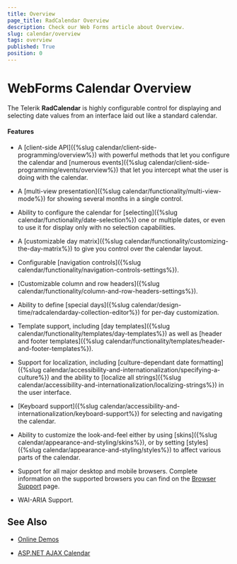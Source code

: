 ```yaml
---
title: Overview
page_title: RadCalendar Overview
description: Check our Web Forms article about Overview.
slug: calendar/overview
tags: overview
published: True
position: 0
---
```


# WebForms Calendar Overview


The Telerik **RadCalendar** is highly configurable control for displaying and selecting date values from an interface laid out like a standard calendar.

#### Features

* A [client-side API]({%slug calendar/client-side-programming/overview%}) with powerful methods that let you configure the calendar and [numerous events]({%slug calendar/client-side-programming/events/overview%}) that let you intercept what the user is doing with the calendar.

* A [multi-view presentation]({%slug calendar/functionality/multi-view-mode%}) for showing several months in a single control.

* Ability to configure the calendar for [selecting]({%slug calendar/functionality/date-selection%}) one or multiple dates, or even to use it for display only with no selection capabilities.

* A [customizable day matrix]({%slug calendar/functionality/customizing-the-day-matrix%}) to give you control over the calendar layout.

* Configurable [navigation controls]({%slug calendar/functionality/navigation-controls-settings%}).

* [Customizable column and row headers]({%slug calendar/functionality/column-and-row-headers-settings%}).

* Ability to define [special days]({%slug calendar/design-time/radcalendarday-collection-editor%}) for per-day customization.

* Template support, including [day templates]({%slug calendar/functionality/templates/day-templates%}) as well as [header and footer templates]({%slug calendar/functionality/templates/header-and-footer-templates%}).

* Support for localization, including [culture-dependant date formatting]({%slug calendar/accessibility-and-internationalization/specifying-a-culture%}) and the ability to [localize all strings]({%slug calendar/accessibility-and-internationalization/localizing-strings%}) in the user interface.

* [Keyboard support]({%slug calendar/accessibility-and-internationalization/keyboard-support%}) for selecting and navigating the calendar.

* Ability to customize the look-and-feel either by using [skins]({%slug calendar/appearance-and-styling/skins%}), or by setting [styles]({%slug calendar/appearance-and-styling/styles%}) to affect various parts of the calendar.

* Support for all major desktop and mobile browsers. Complete information on the supported browsers you can find on the [Browser Support](https://www.telerik.com/aspnet-ajax/tech-sheets/browser-support) page.

* WAI-ARIA Support.

## See Also

 * [Online Demos](https://demos.telerik.com/aspnet-ajax/calendar/overview/defaultcs.aspx)
 
 * [ASP.NET AJAX Calendar](https://www.telerik.com/products/aspnet-ajax/calendar.aspx)
